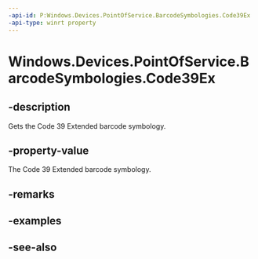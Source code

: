 ```yaml
---
-api-id: P:Windows.Devices.PointOfService.BarcodeSymbologies.Code39Ex
-api-type: winrt property
---
```


<!-- Property syntax
public uint Code39Ex { get; }
-->

# Windows.Devices.PointOfService.BarcodeSymbologies.Code39Ex

## -description
Gets the Code 39 Extended barcode symbology.

## -property-value
The Code 39 Extended barcode symbology.

## -remarks

## -examples

## -see-also
